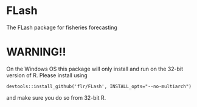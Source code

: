 FLash
=====

The FLash package for fisheries forecasting

# WARNING!!

On the Windows OS this package will only install and run on the 32-bit version of R. Please install using

```
devtools::install_github('flr/FLash', INSTALL_opts="--no-multiarch")
```

and make sure you do so from 32-bit R.
